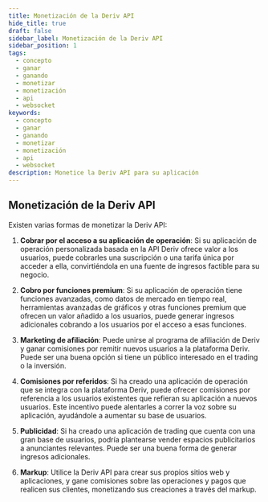 ```yaml
---
title: Monetización de la Deriv API
hide_title: true
draft: false
sidebar_label: Monetización de la Deriv API
sidebar_position: 1
tags:
  - concepto
  - ganar
  - ganando
  - monetizar
  - monetización
  - api
  - websocket
keywords:
  - concepto
  - ganar
  - ganando
  - monetizar
  - monetización
  - api
  - websocket
description: Monetice la Deriv API para su aplicación
---
```


## Monetización de la Deriv API

Existen varias formas de monetizar la Deriv API:

1. **Cobrar por el acceso a su aplicación de operación**: Si su aplicación de operación personalizada basada en la API Deriv ofrece valor a los usuarios, puede cobrarles una suscripción o una tarifa única por acceder a ella, convirtiéndola en una fuente de ingresos factible para su negocio.

2. **Cobro por funciones premium**: Si su aplicación de operación tiene funciones avanzadas, como datos de mercado en tiempo real, herramientas avanzadas de gráficos y otras funciones premium que ofrecen un valor añadido a los usuarios, puede generar ingresos adicionales cobrando a los usuarios por el acceso a esas funciones.

3. **Marketing de afiliación**: Puede unirse al programa de afiliación de Deriv y ganar comisiones por remitir nuevos usuarios a la plataforma Deriv. Puede ser una buena opción si tiene un público interesado en el trading o la inversión.

4. **Comisiones por referidos**: Si ha creado una aplicación de operación que se integra con la plataforma Deriv, puede ofrecer comisiones por referencia a los usuarios existentes que refieran su aplicación a nuevos usuarios. Este incentivo puede alentarles a correr la voz sobre su aplicación, ayudándole a aumentar su base de usuarios.

5. **Publicidad**: Si ha creado una aplicación de trading que cuenta con una gran base de usuarios, podría plantearse vender espacios publicitarios a anunciantes relevantes. Puede ser una buena forma de generar ingresos adicionales.

6. **Markup**: Utilice la Deriv API para crear sus propios sitios web y aplicaciones, y gane comisiones sobre las operaciones y pagos que realicen sus clientes, monetizando sus creaciones a través del markup.
